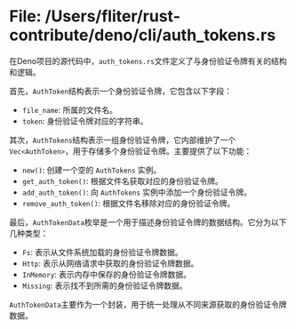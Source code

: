 # File: /Users/fliter/rust-contribute/deno/cli/auth_tokens.rs

在Deno项目的源代码中，`auth_tokens.rs`文件定义了与身份验证令牌有关的结构和逻辑。

首先，`AuthToken`结构表示一个身份验证令牌，它包含以下字段：
- `file_name`: 所属的文件名。
- `token`: 身份验证令牌对应的字符串。

其次，`AuthTokens`结构表示一组身份验证令牌，它内部维护了一个 `Vec<AuthToken>`，用于存储多个身份验证令牌。主要提供了以下功能：
- `new()`: 创建一个空的 `AuthTokens` 实例。
- `get_auth_token()`: 根据文件名获取对应的身份验证令牌。
- `add_auth_token()`: 向 `AuthTokens` 实例中添加一个身份验证令牌。
- `remove_auth_token()`: 根据文件名移除对应的身份验证令牌。

最后，`AuthTokenData`枚举是一个用于描述身份验证令牌的数据结构。它分为以下几种类型：
- `Fs`: 表示从文件系统加载的身份验证令牌数据。
- `Http`: 表示从网络请求中获取的身份验证令牌数据。
- `InMemory`: 表示内存中保存的身份验证令牌数据。
- `Missing`: 表示找不到所需的身份验证令牌数据。

`AuthTokenData`主要作为一个封装，用于统一处理从不同来源获取的身份验证令牌数据。

